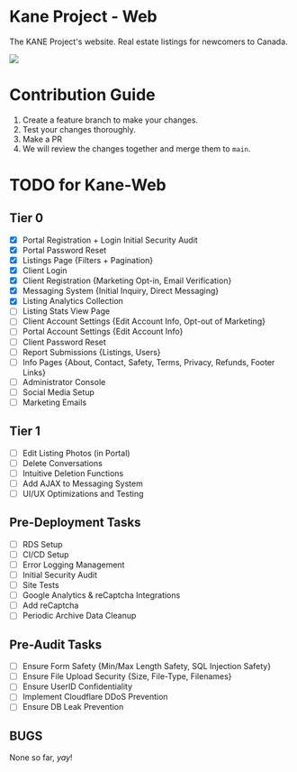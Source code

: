 # Kane Project - Web

The KANE Project's website. Real estate listings for newcomers to Canada.

<img src="https://progress-bar.dev/69/?title=Project Progress">

# Contribution Guide

1. Create a feature branch to make your changes.
2. Test your changes thoroughly.
3. Make a PR
4. We will review the changes together and merge them to `main`.

# TODO for Kane-Web

## Tier 0

- [x] Portal Registration + Login Initial Security Audit
- [x] Portal Password Reset
- [x] Listings Page {Filters + Pagination}
- [x] Client Login
- [x] Client Registration {Marketing Opt-in, Email Verification}
- [x] Messaging System {Initial Inquiry, Direct Messaging}
- [x] Listing Analytics Collection
- [ ] Listing Stats View Page
- [ ] Client Account Settings {Edit Account Info, Opt-out of Marketing}
- [ ] Portal Account Settings {Edit Account Info}
- [ ] Client Password Reset
- [ ] Report Submissions {Listings, Users}
- [ ] Info Pages {About, Contact, Safety, Terms, Privacy, Refunds, Footer Links}
- [ ] Administrator Console
- [ ] Social Media Setup
- [ ] Marketing Emails

## Tier 1

- [ ] Edit Listing Photos (in Portal)
- [ ] Delete Conversations
- [ ] Intuitive Deletion Functions
- [ ] Add AJAX to Messaging System
- [ ] UI/UX Optimizations and Testing

## Pre-Deployment Tasks

- [ ] RDS Setup
- [ ] CI/CD Setup
- [ ] Error Logging Management
- [ ] Initial Security Audit
- [ ] Site Tests
- [ ] Google Analytics & reCaptcha Integrations
- [ ] Add reCaptcha
- [ ] Periodic Archive Data Cleanup

## Pre-Audit Tasks

- [ ] Ensure Form Safety {Min/Max Length Safety, SQL Injection Safety}
- [ ] Ensure File Upload Security {Size, File-Type, Filenames}
- [ ] Ensure UserID Confidentiality
- [ ] Implement Cloudflare DDoS Prevention
- [ ] Ensure DB Leak Prevention

## BUGS

None so far, *yay*!
